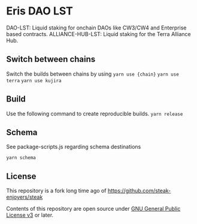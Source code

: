 # Eris DAO LST

DAO-LST: Liquid staking for onchain DAOs like CW3/CW4 and Enterprise based contracts.
ALLIANCE-HUB-LST: Liquid staking for the Terra Alliance Hub.

## Switch between chains

Switch the builds between chains by using
```yarn use {chain}```
```yarn use terra```
```yarn use kujira```

## Build

Use the following command to create reproducible builds.
```yarn release```

## Schema

See package-scripts.js regarding schema destinations

```yarn schema```

## License

This repository is a fork long time ago of <https://github.com/steak-enjoyers/steak>

Contents of this repository are open source under [GNU General Public License v3](./LICENSE) or later.
